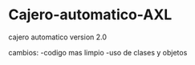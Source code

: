 # Cajero-automatico-AXL
cajero automatico version 2.0

cambios:
-codigo mas limpio
-uso de clases y objetos
